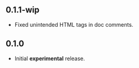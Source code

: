 ## 0.1.1-wip

* Fixed unintended HTML tags in doc comments. 

## 0.1.0

* Initial **experimental** release.
